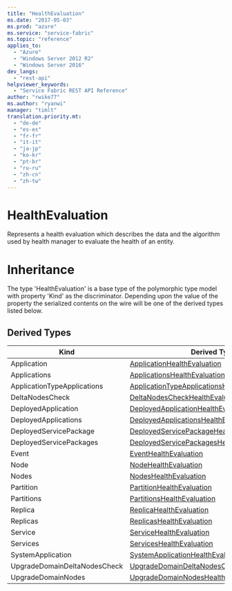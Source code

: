 ```yaml
---
title: "HealthEvaluation"
ms.date: "2017-05-03"
ms.prod: "azure"
ms.service: "service-fabric"
ms.topic: "reference"
applies_to: 
  - "Azure"
  - "Windows Server 2012 R2"
  - "Windows Server 2016"
dev_langs: 
  - "rest-api"
helpviewer_keywords: 
  - "Service Fabric REST API Reference"
author: "rwike77"
ms.author: "ryanwi"
manager: "timlt"
translation.priority.mt: 
  - "de-de"
  - "es-es"
  - "fr-fr"
  - "it-it"
  - "ja-jp"
  - "ko-kr"
  - "pt-br"
  - "ru-ru"
  - "zh-cn"
  - "zh-tw"
---
```

# HealthEvaluation

Represents a health evaluation which describes the data and the algorithm used by health manager to evaluate the health of an entity.
# Inheritance

The type 'HealthEvaluation' is a base type of the polymorphic type model with property 'Kind' as the discriminator.
Depending upon the value of the property the serialized contents on the wire will be one of the derived types listed below.
## Derived Types

| Kind | Derived Type |
| --- | --- | 
| Application | [ApplicationHealthEvaluation](sfclient-model-applicationhealthevaluation.md) |
| Applications | [ApplicationsHealthEvaluation](sfclient-model-applicationshealthevaluation.md) |
| ApplicationTypeApplications | [ApplicationTypeApplicationsHealthEvaluation](sfclient-model-applicationtypeapplicationshealthevaluation.md) |
| DeltaNodesCheck | [DeltaNodesCheckHealthEvaluation](sfclient-model-deltanodescheckhealthevaluation.md) |
| DeployedApplication | [DeployedApplicationHealthEvaluation](sfclient-model-deployedapplicationhealthevaluation.md) |
| DeployedApplications | [DeployedApplicationsHealthEvaluation](sfclient-model-deployedapplicationshealthevaluation.md) |
| DeployedServicePackage | [DeployedServicePackageHealthEvaluation](sfclient-model-deployedservicepackagehealthevaluation.md) |
| DeployedServicePackages | [DeployedServicePackagesHealthEvaluation](sfclient-model-deployedservicepackageshealthevaluation.md) |
| Event | [EventHealthEvaluation](sfclient-model-eventhealthevaluation.md) |
| Node | [NodeHealthEvaluation](sfclient-model-nodehealthevaluation.md) |
| Nodes | [NodesHealthEvaluation](sfclient-model-nodeshealthevaluation.md) |
| Partition | [PartitionHealthEvaluation](sfclient-model-partitionhealthevaluation.md) |
| Partitions | [PartitionsHealthEvaluation](sfclient-model-partitionshealthevaluation.md) |
| Replica | [ReplicaHealthEvaluation](sfclient-model-replicahealthevaluation.md) |
| Replicas | [ReplicasHealthEvaluation](sfclient-model-replicashealthevaluation.md) |
| Service | [ServiceHealthEvaluation](sfclient-model-servicehealthevaluation.md) |
| Services | [ServicesHealthEvaluation](sfclient-model-serviceshealthevaluation.md) |
| SystemApplication | [SystemApplicationHealthEvaluation](sfclient-model-systemapplicationhealthevaluation.md) |
| UpgradeDomainDeltaNodesCheck | [UpgradeDomainDeltaNodesCheckHealthEvaluation](sfclient-model-upgradedomaindeltanodescheckhealthevaluation.md) |
| UpgradeDomainNodes | [UpgradeDomainNodesHealthEvaluation](sfclient-model-upgradedomainnodeshealthevaluation.md) |

